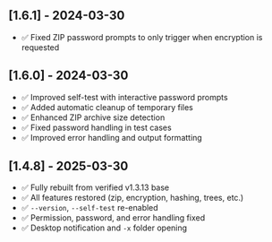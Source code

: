 ## [1.6.1] - 2024-03-30
- ✅ Fixed ZIP password prompts to only trigger when encryption is requested

## [1.6.0] - 2024-03-30
- ✅ Improved self-test with interactive password prompts
- ✅ Added automatic cleanup of temporary files
- ✅ Enhanced ZIP archive size detection
- ✅ Fixed password handling in test cases
- ✅ Improved error handling and output formatting

## [1.4.8] - 2025-03-30
- ✅ Fully rebuilt from verified v1.3.13 base
- ✅ All features restored (zip, encryption, hashing, trees, etc.)
- ✅ `--version`, `--self-test` re-enabled
- ✅ Permission, password, and error handling fixed
- ✅ Desktop notification and `-x` folder opening
